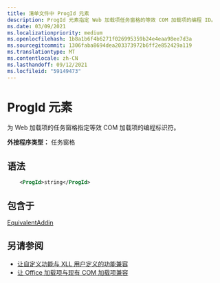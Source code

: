 ```yaml
---
title: 清单文件中 ProgId 元素
description: ProgId 元素指定 Web 加载项任务窗格的等效 COM 加载项的编程 ID。
ms.date: 03/09/2021
ms.localizationpriority: medium
ms.openlocfilehash: 1b8a1b6f4b6271f026995359b24e4eaa98ee7d3a
ms.sourcegitcommit: 1306faba8694dea203373972b6ff2e852429a119
ms.translationtype: MT
ms.contentlocale: zh-CN
ms.lasthandoff: 09/12/2021
ms.locfileid: "59149473"
---
```

# <a name="progid-element"></a>ProgId 元素

为 Web 加载项的任务窗格指定等效 COM 加载项的编程标识符。

**外接程序类型：** 任务窗格

## <a name="syntax"></a>语法

```XML
    <ProgId>string</ProgId>  
```

## <a name="contained-in"></a>包含于

[EquivalentAddin](equivalentaddin.md)

## <a name="see-also"></a>另请参阅

- [让自定义功能与 XLL 用户定义的功能兼容](../../excel/make-custom-functions-compatible-with-xll-udf.md)
- [让 Office 加载项与现有 COM 加载项兼容](../../develop/make-office-add-in-compatible-with-existing-com-add-in.md)